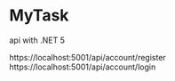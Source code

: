 # MyTask
api with .NET 5

https://localhost:5001/api/account/register
https://localhost:5001/api/account/login
